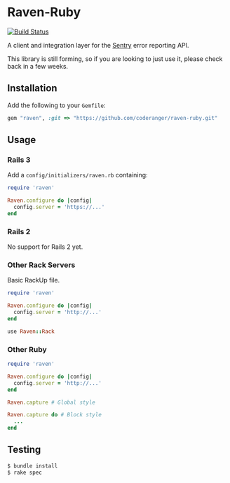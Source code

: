 # Raven-Ruby

[![Build Status](https://secure.travis-ci.org/coderanger/raven-ruby.png?branch=master)](http://travis-ci.org/coderanger/raven-ruby)

A client and integration layer for the [Sentry](https://github.com/dcramer/sentry) error reporting API.

This library is still forming, so if you are looking to just use it, please check back in a few weeks.

## Installation

Add the following to your `Gemfile`:

```ruby
gem "raven", :git => "https://github.com/coderanger/raven-ruby.git"
```

## Usage

### Rails 3

Add a `config/initializers/raven.rb` containing:

```ruby
require 'raven'

Raven.configure do |config|
  config.server = 'https://...'
end
```

### Rails 2

No support for Rails 2 yet.

### Other Rack Servers

Basic RackUp file.

```ruby
require 'raven'

Raven.configure do |config|
  config.server = 'http://...'
end

use Raven::Rack
```

### Other Ruby

```ruby
require 'raven'

Raven.configure do |config|
  config.server = 'http://...'
end

Raven.capture # Global style

Raven.capture do # Block style
  ...
end
```

## Testing

```bash
$ bundle install
$ rake spec
```
